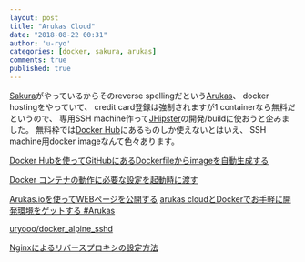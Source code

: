 ```yaml
---
layout: post
title: "Arukas Cloud"
date: "2018-08-22 00:31"
author: 'u-ryo'
categories: [docker, sakura, arukas]
comments: true
published: true
---
```

[Sakura](https://www.sakura.ad.jp/)がやっているからそのreverse spellingだという[Arukas](https://arukas.io/)、
docker hostingをやっていて、
credit card登録は強制されますが1 containerなら無料だというので、
専用SSH machine作って[JHipster](https://jhipster.tech/)の開発/buildに使おうと企みました。
無料枠では[Docker Hub](https://hub.docker.com/)にあるものしか使えないとはいえ、
SSH machine用docker imageなんて色々あります。

[Docker Hubを使ってGitHubにあるDockerfileからimageを自動生成する](https://simple-it-life.com/2016/03/27/dockerhub/)

[Docker コンテナの動作に必要な設定を起動時に渡す](https://blog.amedama.jp/entry/2018/01/30/230221)

[Arukas.ioを使ってWEBページを公開する](https://qiita.com/ProjectEuropa/items/3909bd51454fcf4ef16d)
[arukas cloudとDockerでお手軽に開発環境をゲットする #Arukas](https://blog.stormcat.io/post/entry/arukas-development/)

[uryooo/docker_alpine_sshd](https://hub.docker.com/r/uryooo/docker_alpine_sshd/builds/)

[Nginxによるリバースプロキシの設定方法](https://qiita.com/schwarz471/items/9b44adfbec006eab60b0)
